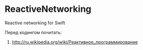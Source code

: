 ReactiveNetworking
==================

Reactive networking for Swift

Перед кодингом почитать:

1. http://ru.wikipedia.org/wiki/Реактивное_программирование
